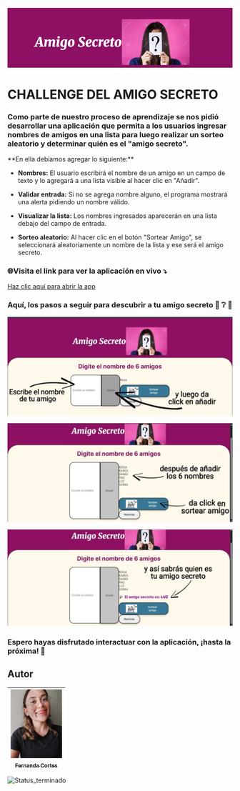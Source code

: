 ![amigosecreto](amigosecreto.png)



# CHALLENGE DEL AMIGO SECRETO

### Como parte de nuestro proceso de aprendizaje se nos pidió desarrollar una aplicación que permita a los usuarios ingresar nombres de amigos en una lista para luego realizar un sorteo aleatorio y determinar quién es el "amigo secreto".

<p>
**En ella debíamos agregar lo siguiente:**
</p>

- **Nombres:** El usuario escribirá el nombre de un amigo en un campo de texto y lo agregará a una lista visible al hacer clic en "Añadir".

- **Validar entrada:** Si no se agrega nombre alguno, el programa mostrará una alerta pidiendo un nombre válido.

- **Visualizar la lista:** Los nombres ingresados aparecerán en una lista debajo del campo de entrada.

- **Sorteo aleatorio:** Al hacer clic en el botón "Sortear Amigo",  se seleccionará aleatoriamente un nombre de la lista y ese será el amigo secreto.


### 🌐Visita el link para ver la aplicación en vivo  :arrow_heading_down:
[Haz clic aquí para abrir la app](https://freenandaanda.github.io/challenge-amigo-secreto/)


### Aquí, los pasos a seguir para descubrir a tu amigo secreto :girl: :grey_question: :boy: 

![paso1](paso1.jpg)

![paso2](paso2.jpg)

![paso3](paso3.jpg)

### Espero hayas disfrutado interactuar con la aplicación, ¡hasta la próxima! :wave:


## Autor
| [<img src="gitavatar.jpeg" width=115><br><sub>Fernanda Cortes</sub>](https://github.com/FreenandaAnda)|
| :---: |


![Status_terminado](https://img.shields.io/badge/STATUS_TERMINADO-blue)



